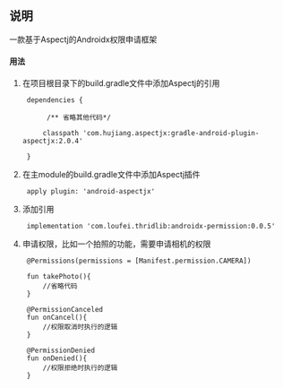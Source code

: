 ## 说明
 一款基于Aspectj的Androidx权限申请框架
 
#### 用法

1. 在项目根目录下的build.gradle文件中添加Aspectj的引用

        dependencies {
 
             /** 省略其他代码*/
        
            classpath 'com.hujiang.aspectjx:gradle-android-plugin-aspectjx:2.0.4'
   
        }
    
2. 在主module的build.gradle文件中添加Aspectj插件

        apply plugin: 'android-aspectjx'
    
3. 添加引用

        implementation 'com.loufei.thridlib:androidx-permission:0.0.5'
    

4. 申请权限，比如一个拍照的功能，需要申请相机的权限
    
        @Permissions(permissions = [Manifest.permission.CAMERA])
       
        fun takePhoto(){
            //省略代码
        }
        
        @PermissionCanceled
        fun onCancel(){
            //权限取消时执行的逻辑
        }
        
        @PermissionDenied
        fun onDenied(){
            //权限拒绝时执行的逻辑
        }
    

    
